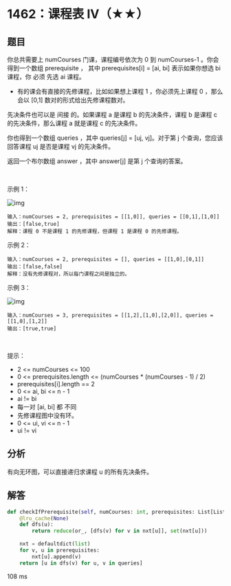 # 1462：课程表 IV（★★）




## 题目

你总共需要上 numCourses 门课，课程编号依次为 0 到 numCourses-1 。你会得到一个数组 prerequisite ，
其中 prerequisites[i] = [ai, bi] 表示如果你想选 bi 课程，你 必须 先选 ai 课程。
- 有的课会有直接的先修课程，比如如果想上课程 1 ，你必须先上课程 0 ，那么会以 [0,1] 数对的形式给出先修课程数对。

先决条件也可以是 间接 的。如果课程 a 是课程 b 的先决条件，课程 b 是课程 c 的先决条件，那么课程 a 就是课程 c 的先决条件。

你也得到一个数组 queries ，其中 queries[j] = [uj, vj]。对于第 j 个查询，您应该回答课程 uj 是否是课程 vj 的先决条件。

返回一个布尔数组 answer ，其中 answer[j] 是第 j 个查询的答案。

 

示例 1：

![img](https://assets.leetcode.com/uploads/2021/05/01/courses4-1-graph.jpg)

    输入：numCourses = 2, prerequisites = [[1,0]], queries = [[0,1],[1,0]]
    输出：[false,true]
    解释：课程 0 不是课程 1 的先修课程，但课程 1 是课程 0 的先修课程。
示例 2：
    
    输入：numCourses = 2, prerequisites = [], queries = [[1,0],[0,1]]
    输出：[false,false]
    解释：没有先修课程对，所以每门课程之间是独立的。
示例 3：

![img](https://assets.leetcode.com/uploads/2021/05/01/courses4-3-graph.jpg)
    
    输入：numCourses = 3, prerequisites = [[1,2],[1,0],[2,0]], queries = [[1,0],[1,2]]
    输出：[true,true]
 

提示：
- 2 <= numCourses <= 100
- 0 <= prerequisites.length <= (numCourses * (numCourses - 1) / 2)
- prerequisites[i].length == 2
- 0 <= ai, bi <= n - 1
- ai != bi
- 每一对 [ai, bi] 都 不同
- 先修课程图中没有环。
- 0 <= ui, vi <= n - 1
- ui != vi



## 分析

有向无环图，可以直接递归求课程 u 的所有先决条件。


## 解答

```python
def checkIfPrerequisite(self, numCourses: int, prerequisites: List[List[int]], queries: List[List[int]]) -> List[bool]:
    @lru_cache(None)
    def dfs(u):
        return reduce(or_, [dfs(v) for v in nxt[u]], set(nxt[u]))
    
    nxt = defaultdict(list)
    for v, u in prerequisites:
        nxt[u].append(v)
    return [u in dfs(v) for u, v in queries]
```
108 ms


